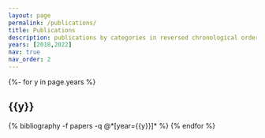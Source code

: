 ```yaml
---
layout: page
permalink: /publications/
title: Publications
description: publications by categories in reversed chronological order. generated by jekyll-scholar.
years: [2018,2022]
nav: true
nav_order: 2
---
```

<!-- _pages/publications.md -->
<div class="publications">

{%- for y in page.years %}
  <h2 class="year">{{y}}</h2>
  {% bibliography -f papers -q @*[year={{y}}]* %}
{% endfor %}

</div>
